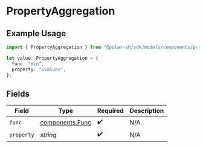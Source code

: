# PropertyAggregation

## Example Usage

```typescript
import { PropertyAggregation } from "@polar-sh/sdk/models/components/propertyaggregation.js";

let value: PropertyAggregation = {
  func: "min",
  property: "<value>",
};
```

## Fields

| Field                                              | Type                                               | Required                                           | Description                                        |
| -------------------------------------------------- | -------------------------------------------------- | -------------------------------------------------- | -------------------------------------------------- |
| `func`                                             | [components.Func](../../models/components/func.md) | :heavy_check_mark:                                 | N/A                                                |
| `property`                                         | *string*                                           | :heavy_check_mark:                                 | N/A                                                |